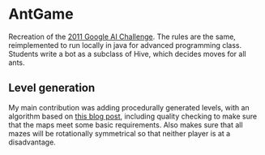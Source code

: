 # AntGame
Recreation of the [2011 Google AI Challenge](http://ants.aichallenge.org/ "Google Ant Game"). The rules are the same, reimplemented to run locally in java for advanced programming class. Students write a bot as a subclass of Hive, which decides moves for all ants.

## Level generation
My main contribution was adding procedurally generated levels, with an algorithm based on [this blog post](https://gamedevelopment.tutsplus.com/tutorials/generate-random-cave-levels-using-cellular-automata--gamedev-9664 "Cellular Automata Cave Generation"), including quality checking to make sure that the maps meet some basic requirements. Also makes sure that all mazes will be rotationally symmetrical so that neither player is at a disadvantage.
